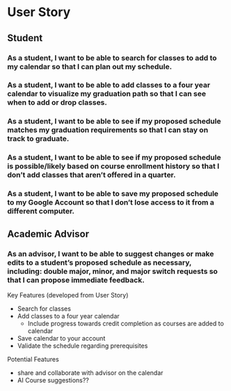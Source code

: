# User Story

## Student

### As a student, I want to be able to search for classes to add to my calendar so that I can plan out my schedule.
### As a student, I want to be able to add classes to a four year calendar to visualize my graduation path so that I can see when to add or drop classes. 
### As a student, I want to be able to see if my proposed schedule matches my graduation requirements so that I can stay on track to graduate. 
### As a student, I want to be able to see if my proposed schedule is possible/likely based on course enrollment history so that I don’t add classes that aren’t offered in a quarter. 
### As a student, I want to be able to save my proposed schedule to my Google Account so that I don’t lose access to it from a different computer. 

## Academic Advisor

### As an advisor, I want to be able to suggest changes or make edits to a student’s proposed schedule as necessary, including: double major, minor, and major switch requests so that I can propose immediate feedback.


Key Features (developed from User Story)
- Search for classes
- Add classes to a four year calendar
	- Include progress towards credit completion as courses are added to calendar
- Save calendar to your account
- Validate the schedule regarding prerequisites

Potential Features
- share and collaborate with advisor on the calendar
- AI Course suggestions??
